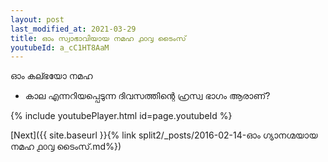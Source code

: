 ```yaml
---
layout: post
last_modified_at: 2021-03-29
title: ഓം സ്വാഭാവിയായ നമഹ ൧൦൮ ടൈംസ്
youtubeId: a_cC1HT8AaM
---
```

 
 
 ഓം കല്ഭയോ നമഹ 
 
 -  കാല എന്നറിയപ്പെടുന്ന ദിവസത്തിന്റെ ഹ്രസ്വ ഭാഗം ആരാണ്? 
 
  
 
  
 
 
 
 
 
 


{% include youtubePlayer.html id=page.youtubeId %}
 
[Next]({{ site.baseurl }}{% link  split2/_posts/2016-02-14-ഓം ഗ്യാനഗ്മയായ നമഹ ൧൦൮ ടൈംസ്.md%})
 
